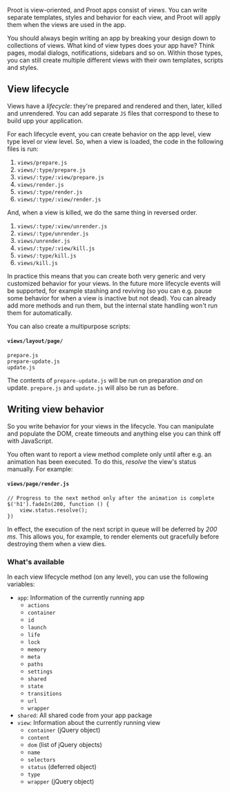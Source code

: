 
Proot is view-oriented, and Proot apps consist of *views*. You can write separate templates, styles and behavior for each view, and Proot will apply them when the views are used in the app.

You should always begin writing an app by breaking your design down to collections of views. What kind of view types does your app have? Think pages, modal dialogs, notifications, sidebars and so on. Within those types, you can still create multiple different views with their own templates, scripts and styles.



## View lifecycle

Views have a *lifecycle*: they're prepared and rendered and then, later, killed and unrendered. You can add separate `JS` files that correspond to these to build upp your application.

For each lifecycle event, you can create behavior on the app level, view type level or view level. So, when a view is loaded, the code in the following files is run:

1. `views/prepare.js`
2. `views/:type/prepare.js`
3. `views/:type/:view/prepare.js`
4. `views/render.js`
5. `views/:type/render.js`
6. `views/:type/:view/render.js`

And, when a view is killed, we do the same thing in reversed order.

1. `views/:type/:view/unrender.js`
2. `views/:type/unrender.js`
3. `views/unrender.js`
4. `views/:type/:view/kill.js`
5. `views/:type/kill.js`
6. `views/kill.js`

In practice this means that you can create both very generic and very customized behavior for your views. In the future more lifecycle events will be supported, for example stashing and reviving (so you can e.g. pause some behavior for when a view is inactive but not dead). You can already add more methods and run them, but the internal state handling won't run them for automatically.

You can also create a multipurpose scripts:

#### `views/layout/page/`
	prepare.js
	prepare-update.js
	update.js

The contents of `prepare-update.js` will be run on preparation *and* on update. `prepare.js` and `update.js` will also be run as before.



## Writing view behavior

So you write behavior for your views in the lifecycle. You can manipulate and populate the DOM, create timeouts and anything else you can think off with JavaScript.

You often want to report a view method complete only until after e.g. an animation has been executed. To do this, *resolve* the view's status manually. For example:

#### `views/page/render.js`
	// Progress to the next method only after the animation is complete
	$('h1').fadeIn(200, function () {
		view.status.resolve();
	})

In effect, the execution of the next script in queue will be deferred by *200 ms*. This allows you, for example, to render elements out gracefully before destroying them when a view dies.



### What's available

In each view lifecycle method (on any level), you can use the following variables:

- `app`: Information of the currently running app
	- `actions`
	- `container`
	- `id`
	- `launch`
	- `life`
	- `lock`
	- `memory`
	- `meta`
	- `paths`
	- `settings`
	- `shared`
	- `state`
	- `transitions`
	- `url`
	- `wrapper`
- `shared`: All shared code from your app package
- `view`: Information about the currently running view
	- `container` (jQuery object)
	- `content`
	- `dom` (list of jQuery objects)
	- `name`
	- `selectors`
	- `status` (deferred object)
	- `type`
	- `wrapper` (jQuery object)
